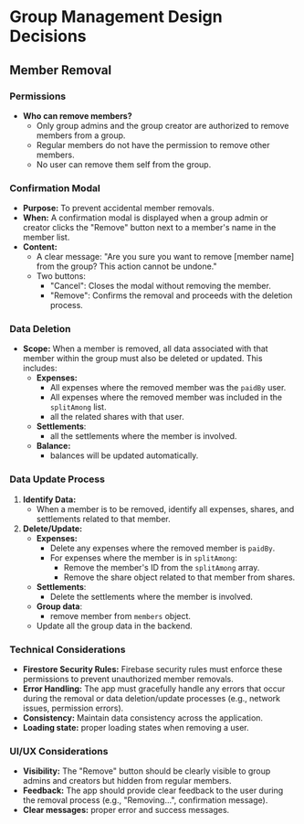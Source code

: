 # Group Management Design Decisions

## Member Removal

### Permissions

*   **Who can remove members?**
    *   Only group admins and the group creator are authorized to remove members from a group.
    *   Regular members do not have the permission to remove other members.
    *   No user can remove them self from the group.

### Confirmation Modal

*   **Purpose:** To prevent accidental member removals.
*   **When:** A confirmation modal is displayed when a group admin or creator clicks the "Remove" button next to a member's name in the member list.
*   **Content:**
    *   A clear message: "Are you sure you want to remove \[member name] from the group? This action cannot be undone."
    *   Two buttons:
        *   "Cancel": Closes the modal without removing the member.
        *   "Remove": Confirms the removal and proceeds with the deletion process.

### Data Deletion

*   **Scope:** When a member is removed, all data associated with that member within the group must also be deleted or updated. This includes:
    *   **Expenses:**
        *   All expenses where the removed member was the `paidBy` user.
        *   All expenses where the removed member was included in the `splitAmong` list.
        * all the related shares with that user.
    * **Settlements**:
        * all the settlements where the member is involved.
    * **Balance:**
        * balances will be updated automatically.

### Data Update Process

1.  **Identify Data:**
    *   When a member is to be removed, identify all expenses, shares, and settlements related to that member.
2.  **Delete/Update:**
    *   **Expenses:**
        *   Delete any expenses where the removed member is `paidBy`.
        *   For expenses where the member is in `splitAmong`:
            *   Remove the member's ID from the `splitAmong` array.
            *   Remove the share object related to that member from shares.
    * **Settlements**:
        * Delete the settlements where the member is involved.
    * **Group data**:
        * remove member from `members` object.
    * Update all the group data in the backend.

### Technical Considerations

*   **Firestore Security Rules:** Firebase security rules must enforce these permissions to prevent unauthorized member removals.
*   **Error Handling:** The app must gracefully handle any errors that occur during the removal or data deletion/update processes (e.g., network issues, permission errors).
*   **Consistency:** Maintain data consistency across the application.
* **Loading state:** proper loading states when removing a user.

### UI/UX Considerations

*   **Visibility:** The "Remove" button should be clearly visible to group admins and creators but hidden from regular members.
*   **Feedback:** The app should provide clear feedback to the user during the removal process (e.g., "Removing...", confirmation message).
* **Clear messages:** proper error and success messages.